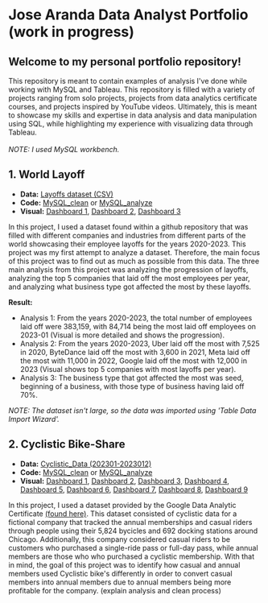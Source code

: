 # Jose Aranda Data Analyst Portfolio (work in progress)
## Welcome to my personal portfolio repository! 
This repository is meant to contain examples of analysis I've done while working with MySQL and Tableau. This repository is filled with a variety of projects ranging from solo projects, projects from data analytics certificate courses, and projects inspired by 
YouTube videos. Ultimately, this is meant to showcase my skills and expertise in data analysis and data manipulation using SQL, while highlighting my experience with visualizing data through Tableau. 
<br/> <br/>*NOTE: I used MySQL workbench.*

## 1. World Layoff
- **Data:** [Layoffs dataset (CSV)](World_layoffs_github/layoffs.csv)
- **Code:** [MySQL_clean](World_layoffs_github/world_layoffs_clean.sql) or [MySQL_analyze](World_layoffs_github/world_layoffs_analyze.sql)
- **Visual:** [Dashboard 1](https://public.tableau.com/app/profile/jose.aranda7220/viz/layoff_progression_dash/layoff_progression_visual),
[Dashboard 2](https://public.tableau.com/app/profile/jose.aranda7220/viz/top5_yearly_company_layoffs/top5_yearly_company_layoffs),
[Dashboard 3](https://public.tableau.com/app/profile/jose.aranda7220/viz/business_impacted_most/business_impacted_most)

In this project, I used a dataset found within a github repository that was filled with different companies and industries from different parts of the world showcasing their employee layoffs for the years 2020-2023. This project was my first attempt to analyze a dataset. 
Therefore, the main focus of this project was to find out as much as possible from this data. The three main analysis from this project was analyzing the progression of layoffs, analyzing the top 5 companies that laid off the most employees per year, and analyzing what 
business type got affected the most by these layoffs. 

**Result:** 
- Analysis 1: From the years 2020-2023, the total number of employees laid off were 383,159, with 84,714 being the most laid off employees on 2023-01 (Visual is more detailed and shows the progression).
- Analysis 2: From the years 2020-2023, Uber laid off the most with 7,525 in 2020, ByteDance laid off the most with 3,600 in 2021, Meta laid off the most with 11,000 in 2022, Google laid off the most with 12,000 in 2023 (Visual shows top 5 companies with most layoffs per year).
- Analysis 3: The business type that got affected the most was seed, beginning of a business, with those type of business having laid off 70%.

*NOTE: The dataset isn't large, so the data was imported using 'Table Data Import Wizard'.*

## 2. Cyclistic Bike-Share
- **Data:** [Cyclistic_Data (202301-2023012)](https://divvy-tripdata.s3.amazonaws.com/index.html)
- **Code:** [MySQL_clean](cyclistic_sql_code/coursera_cyclistic_clean.sql) or [MySQL_analyze](cyclistic_sql_code/coursera_cyclistic_analyze.sql)
- **Visual:** [Dashboard 1](https://public.tableau.com/app/profile/jose.aranda7220/viz/company_status_rider/Dashboard1),
[Dashboard 2](https://public.tableau.com/app/profile/jose.aranda7220/viz/total_rideable_type_used/Dashboard1),
[Dashboard 3](https://public.tableau.com/app/profile/jose.aranda7220/viz/bikes_used_daily_visual/Dashboard1),
[Dashboard 4](https://public.tableau.com/app/profile/jose.aranda7220/viz/bikes_used_monthly/Dashboard1),
[Dashboard 5](https://public.tableau.com/app/profile/jose.aranda7220/viz/bikes_used_seasonly/Dashboard1),
[Dashboard 6](https://public.tableau.com/app/profile/jose.aranda7220/viz/avg_ride_daily/avg_ride_daily_vis),
[Dashboard 7](https://public.tableau.com/app/profile/jose.aranda7220/viz/avg_ride_monthly/Dashboard1),
[Dashboard 8](https://public.tableau.com/app/profile/jose.aranda7220/viz/start_station_locations/Dashboard1),
[Dashboard 9](https://public.tableau.com/app/profile/jose.aranda7220/viz/end_station_locations/Dashboard1)


In this project, I used a dataset provided by the Google Data Analytic Certificate [(found here)](https://divvy-tripdata.s3.amazonaws.com/index.html). This dataset consisted of cyclistic data for a fictional company that tracked the annual memberships and casual riders through people using their 5,824 bycicles and 692 docking stations around Chicago. Additionally, this company considered casual riders to be customers who purchased a single-ride pass or full-day pass, while annual members are those who who purchased a cyclistic membership. With that in mind, the goal of this project was to identify how casual and annual members used Cyclistic bike's differently in order to convert casual members into annual members due to annual members being more profitable for the company.  (explain analysis and clean process)
